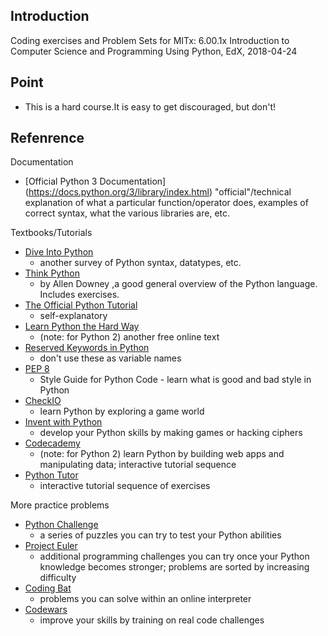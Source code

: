
## Introduction
Coding exercises and Problem Sets for MITx: 6.00.1x Introduction to Computer Science and Programming Using Python, EdX, 2018-04-24

## Point
* This is a hard course.It is easy to get discouraged, but don't!

## Refenrence
Documentation

* [Official Python 3 Documentation] (https://docs.python.org/3/library/index.html)
  "official"/technical explanation of what a particular function/operator does, examples of correct syntax, what the various libraries are, etc.

Textbooks/Tutorials

* [Dive Into Python ](http://www.diveintopython3.net/)
    - another survey of Python syntax, datatypes, etc.
* [Think Python ](http://greenteapress.com/wp/think-python-2e/)
    - by Allen Downey ,a good general overview of the Python language. Includes exercises.
* [The Official Python Tutorial](https://docs.python.org/3/tutorial/)
    - self-explanatory
* [Learn Python the Hard Way ](https://learnpythonthehardway.org/book/)
    - (note: for Python 2) another free online text
* [Reserved Keywords in Python](https://docs.python.org/3.0/reference/lexical_analysis.html#id8)
    - don't use these as variable names
* [PEP 8](https://www.python.org/dev/peps/pep-0008/)
    - Style Guide for Python Code - learn what is good and bad style in Python
* [CheckIO ](https://checkio.org/)
    - learn Python by exploring a game world
* [Invent with Python ](https://inventwithpython.com/)
    - develop your Python skills by making games or hacking ciphers
* [Codecademy ](https://www.codecademy.com/learn/python)
    - (note: for Python 2) learn Python by building web apps and manipulating data; interactive tutorial sequence
* [Python Tutor ](http://www.pythontutor.com/)
    - interactive tutorial sequence of exercises

More practice problems

* [Python Challenge](http://www.pythonchallenge.com/)
    - a series of puzzles you can try to test your Python abilities
* [Project Euler](https://projecteuler.net/)
    - additional programming challenges you can try once your Python knowledge becomes stronger; problems are sorted by increasing difficulty
* [Coding Bat](http://codingbat.com/python) 
    - problems you can solve within an online interpreter
* [Codewars](https://www.codewars.com/?language=python)
    - improve your skills by training on real code challenges